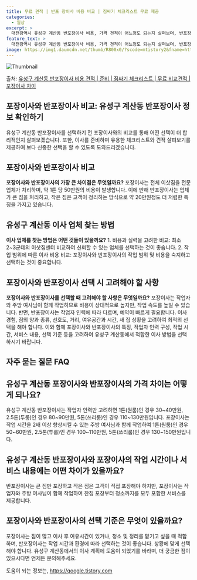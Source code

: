 ```yaml
---
title: 무료 견적 | 반포 장이사 비용 비교 | 짐싸기 체크리스트 무료 제공
categories:
  - 일상
excerpt: >
  대전광역시 유성구 계산동 반포장이사 비용, 가격 견적이 어느정도 되는지 살펴보며, 반포장이사를 준비함에 있어 짐싸기 준비 체크리스트가 무엇인지 보겠습니다. 마지막으로 포장이사와 차이점을 통해 무료 비교견적으로 어떤 것이 더 합리적인 선택인지 공유 드립니다.유성구 계산동 포장이사 견적 샘플 보기 👈 클릭유성구 계산동 포장이사 가격 살펴보기 👈 클릭유성구 계산동 반포장이사 평균 이사 비용평수유성구 계산동 평균 이사 비용원룸 이사9평 이하 (1톤)30만원~투룸/쓰리룸 이사16평 ~ 20평 (2.5톤)80만원~쓰리룸 이사21평 (5톤) ~110만원~우리집 무료 이사견적 받기 👈 클릭유성구 계산동 이사에 대해 포장과 반포장의 가장 큰 차이점을 확인하고, 이사 업체를 찾는 방법에 대해 알아보겠습니다.포장 vs..
feature_text: >
  대전광역시 유성구 계산동 반포장이사 비용, 가격 견적이 어느정도 되는지 살펴보며, 반포장이사를 준비함에 있어 짐싸기 준비 체크리스트가 무엇인지 보겠습니다. 마지막으로 포장이사와 차이점을 통해 무료 비교견적으로 어떤 것이 더 합리적인 선택인지 공유 드립니다.유성구 계산동 포장이사 견적 샘플 보기 👈 클릭유성구 계산동 포장이사 가격 살펴보기 👈 클릭유성구 계산동 반포장이사 평균 이사 비용평수유성구 계산동 평균 이사 비용원룸 이사9평 이하 (1톤)30만원~투룸/쓰리룸 이사16평 ~ 20평 (2.5톤)80만원~쓰리룸 이사21평 (5톤) ~110만원~우리집 무료 이사견적 받기 👈 클릭유성구 계산동 이사에 대해 포장과 반포장의 가장 큰 차이점을 확인하고, 이사 업체를 찾는 방법에 대해 알아보겠습니다.포장 vs..
image: https://img1.daumcdn.net/thumb/R800x0/?scode=mtistory2&fname=https%3A%2F%2Fblog.kakaocdn.net%2Fdn%2FkFnJ7%2FbtsHa1j8tzt%2Fj9QZtVBLU6EyqwsnQkF5JK%2Fimg.webp
---
```


![Thumbnail](https://img1.daumcdn.net/thumb/R800x0/?scode=mtistory2&fname=https%3A%2F%2Fblog.kakaocdn.net%2Fdn%2FkFnJ7%2FbtsHa1j8tzt%2Fj9QZtVBLU6EyqwsnQkF5JK%2Fimg.webp)

<p>출처: <a href="https://qoogle.tistory.com/9685" rel="dofollow">유성구 계산동 반포장이사 비용 견적 | 준비 | 짐싸기 체크리스트 | 무료 비교견적 | 포장이사 차이</a> </p>

## 포장이사와 반포장이사 비교: 유성구 계산동 반포장이사 정보 확인하기

유성구 계산동 반포장이사를 선택하기 전 포장이사와의 비교를 통해 어떤 선택이 더 합리적인지 살펴보겠습니다. 또한, 이사를 준비하며 유용한
체크리스트와 견적 살펴보기를 제공하여 보다 신중한 선택을 할 수 있도록 도와드리겠습니다.



## 포장이사와 반포장이사 비교

**포장이사와 반포장이사의 가장 큰 차이점은 무엇일까요?** 포장이사는 전체 이삿짐을 전문 업체가 처리하며, 약 1톤 당 50만원의 비용이
발생합니다. 이에 반해 반포장이사는 업체가 큰 짐을 처리하고, 작은 짐은 고객이 정리하는 방식으로 약 20만원정도 더 저렴한 특징을 가지고
있습니다.

## 유성구 계산동 이사 업체 찾는 방법

**이사 업체를 찾는 방법은 어떤 것들이 있을까요?** 1\. 비용과 실력을 고려한 비교: 최소 2~3군데의 이삿짐센터 비교하여 신뢰할 수
있는 업체를 선택하는 것이 좋습니다. 2\. 작업 범위에 따른 이사 비용 비교: 포장이사와 반포장이사의 작업 범위 및 비용을 숙지하고
선택하는 것이 중요합니다.

## 포장이사와 반포장이사 선택 시 고려해야 할 사항

**포장이사와 반포장이사를 선택할 때 고려해야 할 사항은 무엇일까요?** 포장이사는 작업자와 주방 여사님이 함께 작업하므로 비용이 상대적으로
높지만, 작업 속도를 높일 수 있습니다. 반면, 반포장이사는 작업자 인력에 따라 다르며, 예약이 빠르게 필요합니다. 이사 경험, 짐의 양과
종류, 선호도, 거리, 여유공간과 시간, 새 집 상황을 고려하여 최적의 선택을 해야 합니다. 이와 함께 포장이사와 반포장이사의 특징, 작업자
인력 구성, 작업 시간, 서비스 내용, 선택 기준 등을 고려하여 유성구 계산동에서 적합한 이사 방법을 선택하시기 바랍니다.



## 자주 묻는 질문 FAQ

## 유성구 계산동 포장이사와 반포장이사의 가격 차이는 어떻게 되나요?

유성구 계산동 반포장이사는 작업자 인력만 고려하면 1톤(원룸)인 경우 30~40만원, 2.5톤(투룸)인 경우 80~90만원, 5톤(쓰리룸)인
경우 110~130만원입니다. 포장이사는 작업 시간을 2배 이상 향상시킬 수 있는 주방 여사님과 함께 작업하여 1톤(원룸)인 경우
50~60만원, 2.5톤(투룸)인 경우 100~110만원, 5톤(쓰리룸)인 경우 130~150만원입니다.

## 유성구 계산동 반포장이사와 포장이사의 작업 시간이나 서비스 내용에는 어떤 차이가 있을까요?

반포장이사는 큰 짐만 포장하고 작은 짐은 고객이 직접 포장해야 하지만, 포장이사는 작업자와 주방 여사님이 함께 작업하여 잔짐 포장부터
청소까지를 모두 포함한 서비스를 제공합니다.

## 포장이사와 반포장이사의 선택 기준은 무엇이 있을까요?

포장이사는 짐이 많고 이사 후 여유시간이 있거나, 청소 및 정리를 맡기고 싶을 때 적합하며, 반포장이사는 작업 시간과 환경에 따라 선택하는
것이 좋습니다. 상황에 맞게 선택해야 합니다. 유성구 계산동에서의 이사 계획에 도움이 되었기를 바라며, 더 궁금한 점이 있으시다면 언제든
문의해주세요.

 

도움이 되는 정보는, <a href="https://qoogle.tistory.com" rel="dofollow">https://qoogle.tistory.com</a>


